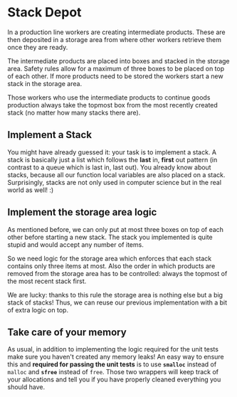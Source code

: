 # Stack Depot
In a production line workers are creating intermediate products.
These are then deposited in a storage area from where other workers retrieve them once they are ready.

The intermediate products are placed into boxes and stacked in the storage area.
Safety rules allow for a maximum of three boxes to be placed on top of each other.
If more products need to be stored the workers start a new stack in the storage area.

Those workers who use the intermediate products to continue goods production always take the topmost box from the most recently created stack (no matter how many stacks there are).

## Implement a Stack
You might have already guessed it: your task is to implement a stack.
A stack is basically just a list which follows the **last** in, **first** out pattern (in contrast to a queue which is last in, last out).
You already know about stacks, because all our function local variables are also placed on a stack.
Surprisingly, stacks are not only used in computer science but in the real world as well! :)

## Implement the storage area logic
As mentioned before, we can only put at most three boxes on top of each other before starting a new stack.
The stack you implemented is quite stupid and would accept any number of items.

So we need logic for the storage area which enforces that each stack contains only three items at most.
Also the order in which products are removed from the storage area has to be controlled: always the topmost of the most recent stack first.

We are lucky: thanks to this rule the storage area is nothing else but a big stack of stacks! 
Thus, we can reuse our previous implementation with a bit of extra logic on top.

## Take care of your memory
As usual, in addition to implementing the logic required for the unit tests make sure you haven't created any memory leaks!
An easy way to ensure this and **required for passing the unit tests** is to use **`smalloc`** instead of `malloc` and **`sfree`** instead of `free`.
Those two wrappers will keep track of your allocations and tell you if you have properly cleaned everything you should have.

